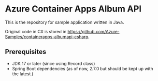# Azure Container Apps Album API

This is the repository for sample application written in Java.

Original code in C# is stored in https://github.com/Azure-Samples/containerapps-albumapi-csharp.

## Prerequisites
- JDK 17 or later (since using Record class)
- Spring Boot dependencies (as of now, 2.7.0 but should be kept up with the latest.)